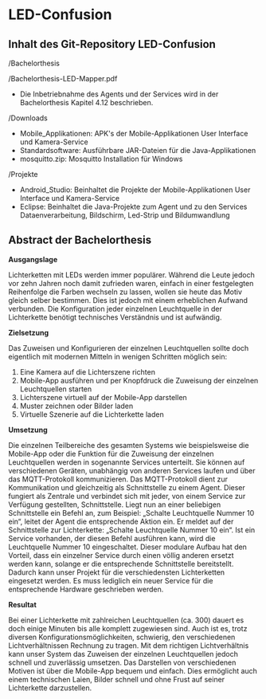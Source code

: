 # LED-Confusion

<h2>Inhalt des Git-Repository LED-Confusion</h2>

/Bachelorthesis

  /Bachelorthesis-LED-Mapper.pdf
   - Die Inbetriebnahme des Agents und der Services wird in der Bachelorthesis Kapitel 4.12 beschrieben.

  /Downloads
   - Mobile_Applikationen: APK's der Mobile-Applikationen User Interface und Kamera-Service
   - Standardsoftware: Ausführbare JAR-Dateien für die Java-Applikationen
   - mosquitto.zip: Mosquitto Installation für Windows

  /Projekte
   - Android_Studio: Beinhaltet die Projekte der Mobile-Applikationen User Interface und Kamera-Service
   - Eclipse: Beinhaltet die Java-Projekte zum Agent und zu den Services Dataenverarbeitung, Bildschirm, Led-Strip und Bildumwandlung
   
<h2>Abstract der Bachelorthesis</h2>

<strong>Ausgangslage</strong>

Lichterketten mit LEDs werden immer populärer. Während die Leute jedoch vor zehn Jahren noch damit zufrieden waren, einfach in einer festgelegten Reihenfolge die Farben wechseln zu lassen, wollen sie heute das Motiv gleich selber bestimmen. Dies ist jedoch mit einem erheblichen Aufwand verbunden. Die Konfiguration jeder einzelnen Leuchtquelle in der Lichterkette benötigt technisches Verständnis und ist aufwändig.

<strong>Zielsetzung</strong>

Das Zuweisen und Konfigurieren der einzelnen Leuchtquellen sollte doch eigentlich mit modernen Mitteln in wenigen Schritten möglich sein:
1.	Eine Kamera auf die Lichterszene richten
2.	Mobile-App ausführen und per Knopfdruck die Zuweisung der einzelnen Leuchtquellen starten
3.	Lichterszene virtuell auf der Mobile-App darstellen
4.	Muster zeichnen oder Bilder laden
5.	Virtuelle Szenerie auf die Lichterkette laden

<strong>Umsetzung</strong>

Die einzelnen Teilbereiche des gesamten Systems wie beispielsweise die Mobile-App oder die Funktion für die Zuweisung der einzelnen Leuchtquellen werden in sogenannte Services unterteilt. Sie können auf verschiedenen Geräten, unabhängig von anderen Services laufen und über das MQTT-Protokoll kommunizieren. Das MQTT-Protokoll dient zur Kommunikation und gleichzeitig als Schnittstelle zu einem Agent. Dieser fungiert als Zentrale und verbindet sich mit jeder, von einem Service zur Verfügung gestellten, Schnittstelle. Liegt nun an einer beliebigen Schnittstelle ein Befehl an, zum Beispiel: „Schalte Leuchtquelle Nummer 10 ein“, leitet der Agent die entsprechende Aktion ein. Er meldet auf der Schnittstelle zur Lichterkette: „Schalte Leuchtquelle Nummer 10 ein“. Ist ein Service vorhanden, der diesen Befehl ausführen kann, wird die Leuchtquelle Nummer 10 eingeschaltet.
Dieser modulare Aufbau hat den Vorteil, dass ein einzelner Service durch einen völlig anderen ersetzt werden kann, solange er die entsprechende Schnittstelle bereitstellt. Dadurch kann unser Projekt für die verschiedensten Lichterketten eingesetzt werden. Es muss lediglich ein neuer Service für die entsprechende Hardware geschrieben werden.

<strong>Resultat</strong>

Bei einer Lichterkette mit zahlreichen Leuchtquellen (ca. 300) dauert es doch einige Minuten bis alle komplett zugewiesen sind. Auch ist es, trotz diversen Konfigurationsmöglichkeiten, schwierig, den verschiedenen Lichtverhältnissen Rechnung zu tragen. Mit dem richtigen Lichtverhältnis kann unser System das Zuweisen der einzelnen Leuchtquellen jedoch schnell und zuverlässig umsetzen. Das Darstellen von verschiedenen Motiven ist über die Mobile-App bequem und einfach. Dies ermöglicht auch einem technischen Laien, Bilder schnell und ohne Frust auf seiner Lichterkette darzustellen.

